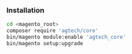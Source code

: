 

### Installation

```bash
cd <magento_root>
composer require 'agtech/core'
bin/magento module:enable 'agtech_core'
bin/magento setup:upgrade
```
